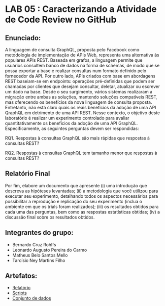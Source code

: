 
# LAB 05 : Caracterizando a Atividade de Code Review no GitHub

## Enunciado:

A linguagem de consulta GraphQL, proposta pelo Facebook como metodologia de implementação de APIs Web, representa uma alternativa às populares APIs REST. Baseada em grafos, a linguagem permite que usuários consultem banco de dados na forma de schemas, de modo que se possa exportar a base e realizar consultas num formato definido pelo fornecedor da API. Por outro lado, APIs criados com base em abordagens REST baseiam-se em endpoints: operações pré-definidas que podem ser chamadas por clientes que desejam consultar, deletar, atualizar ou escrever um dado na base. Desde o seu surgimento, vários sistemas realizaram a migração entre ambas as soluções, mantendo soluções compatíveis REST, mas oferecendo os benefícios da nova linguagem de consulta proposta. Entretanto, não está claro quais os reais benefícios da adoção de uma API QraphQL em detrimento de uma API REST. Nesse contexto, o objetivo deste laboratório é realizar um experimento controlado para avaliar quantitativamente os benefícios da adoção de uma API GraphQL. Especificamente, as seguintes perguntas devem ser respondidas:

RQ1. Respostas à consultas GraphQL são mais rápidas que respostas à consultas REST?

RQ2. Respostas à consultas GraphQL tem tamanho menor que respostas à consultas REST?

## Relatório Final
Por fim, elabore um documento que apresente (i) uma introdução que descreva as hipóteses levantadas; (ii) a metodologia que você utilizou para executar seu experimento, detalhando todos os aspectos necessários para possibilitar a reprodução e replicação do seu experimento (inclua o ambiente em que os trials foram realizados); (iii) os resultados obtidos para cada uma das perguntas, bem como as respostas estatísticas obtidas; (iv) a discussão final sobre os resultados obtidos.

## Integrantes do grupo:

* Bernardo Cruz Rohlfs
* Leonardo Augusto Pereira do Carmo
* Matheus Belo Santos Mello
* Tarcísio Ney Martins Filho

## Artefatos:

* [Relatório](docs/README.md)
* [Scripts](scripts)
* [Conjunto de dados](scripts/dataset)
  
